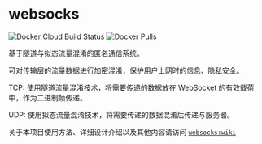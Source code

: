 # websocks

[![Docker Cloud Build Status](https://img.shields.io/docker/cloud/build/abersheeran/websocks?style=flat-square)](https://hub.docker.com/r/abersheeran/websocks) ![Docker Pulls](https://img.shields.io/docker/pulls/abersheeran/websocks)

基于隧道与拟态流量混淆的匿名通信系统。

可对传输层的流量数据进行加密混淆，保护用户上网时的信息、隐私安全。

TCP: 使用隧道流量混淆技术，将需要传递的数据放在 WebSocket 的有效载荷中，作为二进制帧传递。

UDP: 使用拟态流量混淆技术，将需要传递的数据混淆后传递与服务器。

关于本项目使用方法、详细设计介绍以及其他内容请访问 [`websocks:wiki`](https://github.com/abersheeran/websocks/wiki)
